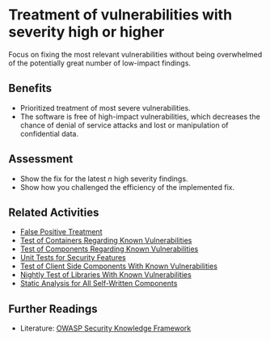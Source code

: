 # Treatment of vulnerabilities with severity high or higher

Focus on fixing the most relevant vulnerabilities without being overwhelmed of the potentially great number of low-impact findings.

## Benefits

- Prioritized treatment of most severe vulnerabilities.
- The software is free of high-impact vulnerabilities, which decreases the chance of denial of service attacks and lost or manipulation of confidential data.

## Assessment

- Show the fix for the latest *n* high severity findings.
- Show how you challenged the efficiency of the implemented fix.

## Related Activities

- [False Positive Treatment](../yellow/false-positive-treatment.md)
- [Test of Containers Regarding Known Vulnerabilities](../green/test-of-container-images-regarding-known-vulnerabilities.md)
- [Test of Components Regarding Known Vulnerabilities](../yellow/test-of-components-regarding-known-vulnerabilities.md)
- [Unit Tests for Security Features](../yellow/unit-tests-for-security-features.md)
- [Test of Client Side Components With Known Vulnerabilities](../orange/test-of-client-side-components-with-known-vulnerabilities.md)
- [Nightly Test of Libraries With Known Vulnerabilities](../orange/nightly-test-of-libraries-with-known-vulnerabilities.md)
- [Static Analysis for All Self-Written Components](static-analysis-for-all-self-written-components.md)

## Further Readings

- Literature: [OWASP Security Knowledge Framework](https://owasp.org/www-project-security-knowledge-framework/)
